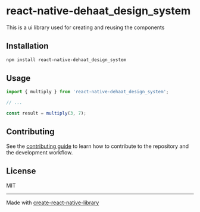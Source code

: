 # react-native-dehaat_design_system

This is a ui library used for creating and reusing the components

## Installation

```sh
npm install react-native-dehaat_design_system
```

## Usage


```js
import { multiply } from 'react-native-dehaat_design_system';

// ...

const result = multiply(3, 7);
```


## Contributing

See the [contributing guide](CONTRIBUTING.md) to learn how to contribute to the repository and the development workflow.

## License

MIT

---

Made with [create-react-native-library](https://github.com/callstack/react-native-builder-bob)
